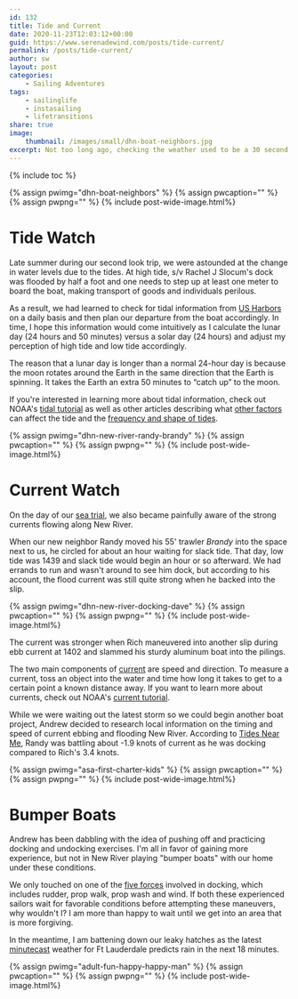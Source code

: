 ```yaml
---
id: 132
title: Tide and Current
date: 2020-11-23T12:03:12+00:00
guid: https://www.serenadewind.com/posts/tide-current/
permalink: /posts/tide-current/
author: sw
layout: post
categories:
    - Sailing Adventures
tags:
    - sailinglife
    - instasailing
    - lifetransitions
share: true
image:
    thumbnail: /images/small/dhn-boat-neighbors.jpg 
excerpt: Not too long ago, checking the weather used to be a 30 second affair, looking to see how hot the day would be and whether to bring a jacket or not. Now that we've moved onto a boat, it becomes much more involved, including watching for tides and currents among other variables. 
---
```

{% include toc %}

{% assign pwimg="dhn-boat-neighbors" %}
{% assign pwcaption="" %}
{% assign pwpng="" %}
{% include post-wide-image.html%}

# Tide Watch 

Late summer during our second look trip, we were astounded at the change in water levels due to the tides. At high tide, s/v Rachel J Slocum's dock was flooded by half a foot and one needs to step up at least one meter to board the boat, making transport of goods and individuals perilous. 

As a result, we had learned to check for tidal information from [US Harbors](https://www.usharbors.com/harbor/florida/andrews-avenue-bridge-new-river-fl/tides/) on a daily basis and then plan our departure from the boat accordingly. In time, I hope this information would come intuitively as I calculate the lunar day (24 hours and 50 minutes) versus a solar day (24 hours) and adjust my perception of high tide and low tide accordingly.

The reason that a lunar day is longer than a normal 24-hour day is because the moon rotates around the Earth in the same direction that the Earth is spinning. It takes the Earth an extra 50 minutes to “catch up” to the moon.

If you're interested in learning more about tidal information, check out NOAA's [tidal tutorial](https://oceanservice.noaa.gov/education/tutorial_tides/tides05_lunarday.html) as well as other articles describing what [other factors](https://oceanservice.noaa.gov/education/tutorial_tides/tides08_othereffects.html) can affect the tide and the [frequency and shape of tides](https://oceanservice.noaa.gov/education/tutorial_tides/tides07_cycles.html). 

{% assign pwimg="dhn-new-river-randy-brandy" %}
{% assign pwcaption="" %}
{% assign pwpng="" %}
{% include post-wide-image.html%}

# Current Watch 

On the day of our [sea trial](/posts/survey-sea-trial-part-3/), we also became painfully aware of the strong currents flowing along New River. 

When our new neighbor Randy moved his 55' trawler *Brandy* into the space next to us, he circled for about an hour waiting for slack tide. That day, low tide was 1439 and slack tide would begin an hour or so afterward. We had errands to run and wasn't around to see him dock, but according to his account, the flood current was still quite strong when he backed into the slip. 

{% assign pwimg="dhn-new-river-docking-dave" %}
{% assign pwcaption="" %}
{% assign pwpng="" %}
{% include post-wide-image.html%}

The current was stronger when Rich maneuvered into another slip during ebb current at 1402 and slammed his sturdy aluminum boat into the pilings. 

The two main components of [current](https://oceanservice.noaa.gov/navigation/tidesandcurrents/) are speed and direction. To measure a current, toss an object into the water and time how long it takes to get to a certain point a known distance away. If you want to learn more about currents, check out NOAA's [current tutorial](https://oceanservice.noaa.gov/education/tutorial_currents/welcome.html).

While we were waiting out the latest storm so we could begin another boat project, Andrew decided to research local information on the timing and speed of current ebbing and flooding New River. According to [Tides Near Me](https://tidesnear.me/current_stations/1452), Randy was battling about -1.9 knots of current as he was docking compared to Rich's 3.4 knots.

{% assign pwimg="asa-first-charter-kids" %}
{% assign pwcaption="" %}
{% assign pwpng="" %}
{% include post-wide-image.html%}

# Bumper Boats 

Andrew has been dabbling with the idea of pushing off and practicing docking and undocking exercises. I'm all in favor of gaining more experience, but not in New River playing "bumper boats" with our home under these conditions. 

We only touched on one of the [five forces](https://www.fsc.com.au/wp-content/uploads/2016/07/DockingManeuvering.pdf) involved in docking, which includes rudder, prop walk, prop wash and wind. If both these experienced sailors wait for favorable conditions before attempting these maneuvers, why wouldn't I? I am more than happy to wait until we get into an area that is more forgiving. 

In the meantime, I am battening down our leaky hatches as the latest [minutecast](https://www.accuweather.com/en/us/fort-lauderdale/33301/minute-weather-forecast/328168) weather for Ft Lauderdale predicts rain in the next 18 minutes. 

{% assign pwimg="adult-fun-happy-happy-man" %}
{% assign pwcaption="" %}
{% assign pwpng="" %}
{% include post-wide-image.html%}


